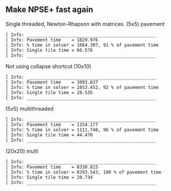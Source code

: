 ## Make NPSE+ fast again

Single threaded, Newton-Rhapson with matrices.
(5x5) pavement
``` 
[ Info: _________________________________________________
[ Info: Pavement time    = 1829.976
[ Info: % time in solver = 1664.397, 91 % of pavement time
[ Info: Single tile time = 66.576
[ Info: _________________________________________________
```

Not using collapse shortcut
(10x10)
```
[ Info: _________________________________________________
[ Info: Pavement time    = 3093.837
[ Info: % time in solver = 2853.452, 92 % of pavement time
[ Info: Single tile time = 28.535
[ Info: _________________________________________________
```


(5x5) multithreaded
```
[ Info: _________________________________________________
[ Info: Pavement time    = 1154.177
[ Info: % time in solver = 1111.748, 96 % of pavement time
[ Info: Single tile time = 44.470
[ Info: _________________________________________________
```

(20x20) multi
```
[ Info: _________________________________________________
[ Info: Pavement time    = 8330.815
[ Info: % time in solver = 8293.543, 100 % of pavement time
[ Info: Single tile time = 20.734
[ Info: _________________________________________________
```